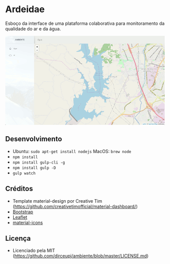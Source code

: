 # Ardeidae

Esboço da interface de uma plataforma colaborativa para monitoramento da qualidade do ar e da água.

![Ardeidae](assets/github/ambiente.gif)

## Desenvolvimento

- Ubuntu: `sudo apt-get install nodejs` MacOS: `brew node`
- `npm install`
- `npm install gulp-cli -g`
- `npm install gulp -D`
- `gulp watch`

## Créditos

- Template material-design por Creative Tim (https://github.com/creativetimofficial/material-dashboard/)
- [Bootstrap](https://getbootstrap.com/)
- [Leaflet](https://leafletjs.com/)
- [material-icons](https://material.io/tools/icons/)

## Licença

- Licenciado pela MIT (https://github.com/dirceupj/ambiente/blob/master/LICENSE.md)